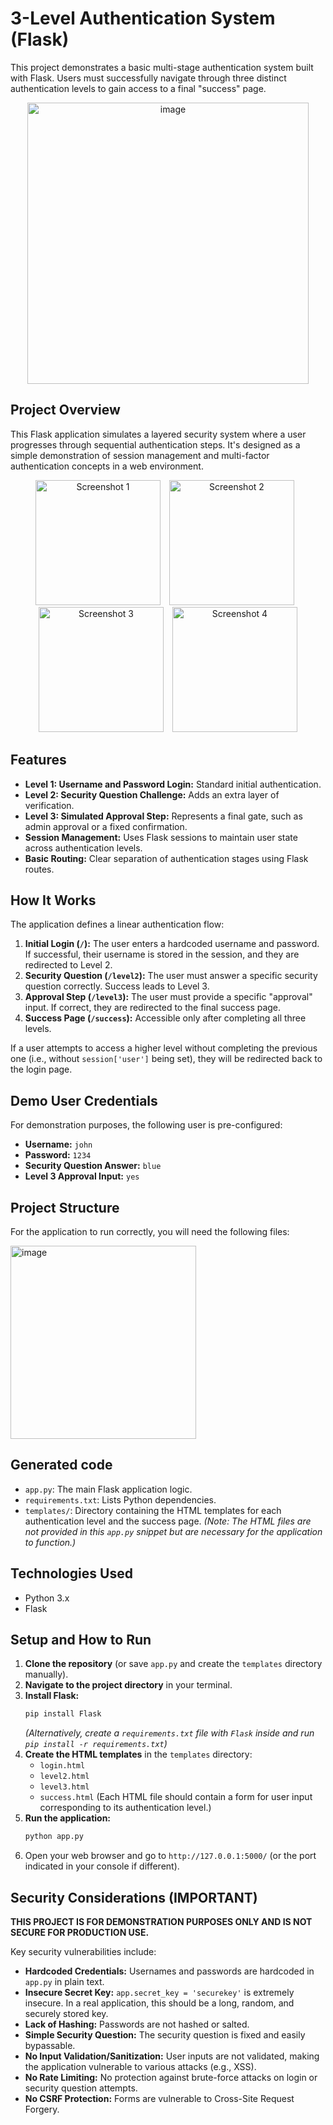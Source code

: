 # 3-Level Authentication System (Flask)

This project demonstrates a basic multi-stage authentication system built with Flask. Users must successfully navigate through three distinct authentication levels to gain access to a final "success" page.

<p align="center">
  <img src="https://github.com/user-attachments/assets/0c21e724-630f-4c75-9d7c-494477b3403c" width="450" alt="image"/>
</p>

## Project Overview

This Flask application simulates a layered security system where a user progresses through sequential authentication steps. It's designed as a simple demonstration of session management and multi-factor authentication concepts in a web environment.

<p align="center">
  <img src="https://github.com/user-attachments/assets/a38fd881-cdbc-4906-9ac5-f03c88763a62" width="200" style="margin-right: 10px;" alt="Screenshot 1"/>
  <img src="https://github.com/user-attachments/assets/c565f846-310a-469b-b42d-8ae020a13c09" width="200" style="margin-right: 10px;" alt="Screenshot 2"/>
  <img src="https://github.com/user-attachments/assets/a5e26de0-9af5-40e4-b5a6-e8d862d7735d" width="200" style="margin-right: 10px;" alt="Screenshot 3"/>
  <img src="https://github.com/user-attachments/assets/69d76936-617f-492f-86a3-5bbbc0316395" width="200" alt="Screenshot 4"/>
</p>

## Features

*   **Level 1: Username and Password Login:** Standard initial authentication.
*   **Level 2: Security Question Challenge:** Adds an extra layer of verification.
*   **Level 3: Simulated Approval Step:** Represents a final gate, such as admin approval or a fixed confirmation.
*   **Session Management:** Uses Flask sessions to maintain user state across authentication levels.
*   **Basic Routing:** Clear separation of authentication stages using Flask routes.

## How It Works

The application defines a linear authentication flow:

1.  **Initial Login (`/`):** The user enters a hardcoded username and password. If successful, their username is stored in the session, and they are redirected to Level 2.
2.  **Security Question (`/level2`):** The user must answer a specific security question correctly. Success leads to Level 3.
3.  **Approval Step (`/level3`):** The user must provide a specific "approval" input. If correct, they are redirected to the final success page.
4.  **Success Page (`/success`):** Accessible only after completing all three levels.

If a user attempts to access a higher level without completing the previous one (i.e., without `session['user']` being set), they will be redirected back to the login page.

## Demo User Credentials

For demonstration purposes, the following user is pre-configured:

*   **Username:** `john`
*   **Password:** `1234`
*   **Security Question Answer:** `blue`
*   **Level 3 Approval Input:** `yes`

## Project Structure

For the application to run correctly, you will need the following files:

<img width="297" height="309" alt="image" src="https://github.com/user-attachments/assets/f4cfb7fe-96b1-48aa-b5a2-81a8532166db" width = 400 />

## Generated code
*   `app.py`: The main Flask application logic.
*   `requirements.txt`: Lists Python dependencies.
*   `templates/`: Directory containing the HTML templates for each authentication level and the success page. *(Note: The HTML files are not provided in this `app.py` snippet but are necessary for the application to function.)*

## Technologies Used

*   Python 3.x
*   Flask

## Setup and How to Run

1.  **Clone the repository** (or save `app.py` and create the `templates` directory manually).
2.  **Navigate to the project directory** in your terminal.
3.  **Install Flask:**
    ```bash
    pip install Flask
    ```
    *(Alternatively, create a `requirements.txt` file with `Flask` inside and run `pip install -r requirements.txt`)*
4.  **Create the HTML templates** in the `templates` directory:
    *   `login.html`
    *   `level2.html`
    *   `level3.html`
    *   `success.html`
    (Each HTML file should contain a form for user input corresponding to its authentication level.)
5.  **Run the application:**
    ```bash
    python app.py
    ```
6.  Open your web browser and go to `http://127.0.0.1:5000/` (or the port indicated in your console if different).

## Security Considerations (IMPORTANT)

**THIS PROJECT IS FOR DEMONSTRATION PURPOSES ONLY AND IS NOT SECURE FOR PRODUCTION USE.**

Key security vulnerabilities include:

*   **Hardcoded Credentials:** Usernames and passwords are hardcoded in `app.py` in plain text.
*   **Insecure Secret Key:** `app.secret_key = 'securekey'` is extremely insecure. In a real application, this should be a long, random, and securely stored key.
*   **Lack of Hashing:** Passwords are not hashed or salted.
*   **Simple Security Question:** The security question is fixed and easily bypassable.
*   **No Input Validation/Sanitization:** User inputs are not validated, making the application vulnerable to various attacks (e.g., XSS).
*   **No Rate Limiting:** No protection against brute-force attacks on login or security question attempts.
*   **No CSRF Protection:** Forms are vulnerable to Cross-Site Request Forgery.

